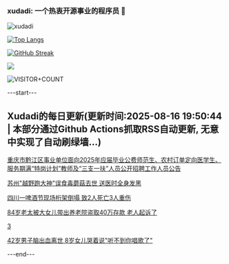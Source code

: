 ### xudadi: 一个热衷开源事业的程序员 👋

![xudadi](https://github-readme-stats-git-masterorgs-github-readme-stats-team.vercel.app/api?username=xudadi)

[![Top Langs](https://github-readme-stats.vercel.app/api/top-langs/?username=xudadi)](https://github.com/anuraghazra/github-readme-stats)

[![GitHub Streak](https://streak-stats.demolab.com?user=xudadi&locale=zh_Hans)](https://git.io/streak-stats)

![](https://raw.githubusercontent.com/xudadi/xudadi/main/assets/github-contribution-grid-snake.svg)

![VISITOR+COUNT](https://komarev.com/ghpvc/?username=xudadi&label=VISITOR+COUNT)


---start---

## Xudadi的每日更新(更新时间:2025-08-16 19:50:44 | 本部分通过Github Actions抓取RSS自动更新, 无意中实现了自动刷绿墙...)

[重庆市黔江区事业单位面向2025年应届毕业公费师范生、农村订单定向医学生、服务期满“特岗计划”教师及“三支一扶”人员公开招聘工作人员公告](https://www.gongkaoleida.com/article/2569747)

[苏州"越野跑大神"误食毒蘑菇去世 送医时全身发黑](https://m.163.com/news/article/K72O3GVR05345ARG.html)

[四川一啤酒节现场桁架倒塌 致2人死亡3人重伤](https://m.163.com/news/article/K72PSQBL053469KC.html)

[84岁老太被大女儿带出养老院盗取40万存款 老人起诉了](https://m.163.com/news/article/K70S8QEA05561G0D.html)

[3](https://m.163.com/touch/news/sub/domestic)

[42岁男子脑出血离世 8岁女儿哭着说"听不到你唱歌了"](https://m.163.com/news/article/K70J061C053469LG.html)

---end---
